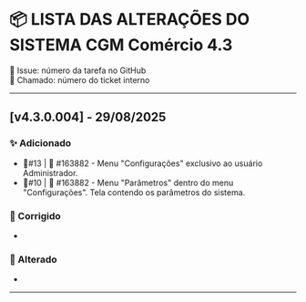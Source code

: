 # 📦 LISTA DAS ALTERAÇÕES DO SISTEMA CGM Comércio 4.3
🔹 Issue: número da tarefa no GitHub  
🔧 Chamado: número do ticket interno

---

## [v4.3.0.004] - 29/08/2025

### ✨ Adicionado
- 🔹#13 | 🔧 #163882 - Menu "Configurações" exclusivo ao usuário Administrador.
- 🔹#10 | 🔧 #163882 - Menu "Parâmetros" dentro do menu "Configurações". Tela contendo os parâmetros do sistema.
### 🐞 Corrigido


- 
### 🔧 Alterado

-
---
